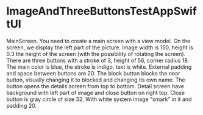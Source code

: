 # ImageAndThreeButtonsTestAppSwiftUI

 MainScreen.
You need to create a main screen with a view model. On the screen, we display the left part of the picture. Image width is 150, height is 0.3 the height of the screen (with the possibility of rotating the screen).
There are three buttons with a stroke of 3, height of 56, corner radius 18. The main color is blue, the stroke is indigo, text is white.
External padding and space between buttons are 20.
The block button blocks the near button, visually changing it to blocked and changing its own name.
The button opens the details screen from top to bottom.
Detail screen have background with left part of image and close button on right top.
Close button is gray circle of size 32. With white system image “xmark” in it and padding 20.
            
